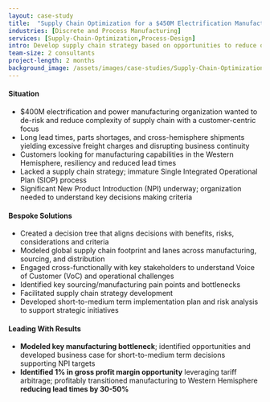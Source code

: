 ```yaml
---
layout: case-study
title:  "Supply Chain Optimization for a $450M Electrification Manufacturer"
industries: [Discrete and Process Manufacturing]
services: [Supply-Chain-Optimization,Process-Design]
intro: Develop supply chain strategy based on opportunities to reduce operational costs while enabling profitable growth
team-size: 2 consultants
project-length: 2 months
background_image: /assets/images/case-studies/Supply-Chain-Optimization-for-a-$450M-Electrification-Manufacturer.jpg
---
```


#### Situation
- $400M electrification and power manufacturing organization wanted to de-risk and reduce complexity of supply chain with a customer-centric focus​
- Long lead times, parts shortages, and cross-hemisphere shipments yielding excessive freight charges and disrupting business continuity​
- Customers looking for manufacturing capabilities in the Western Hemisphere, resiliency and reduced lead times​
- Lacked a supply chain strategy; immature Single Integrated Operational Plan (SIOP) process​
- Significant New Product Introduction (NPI) underway; organization needed to understand key decisions making criteria

#### Bespoke Solutions
- Created a decision tree that aligns decisions with benefits, risks, considerations and criteria​
- Modeled global supply chain footprint and lanes across manufacturing, sourcing, and distribution​
- Engaged cross-functionally with key stakeholders to understand Voice of Customer (VoC) and operational challenges​
- Identified key sourcing/manufacturing pain points and bottlenecks ​
- Facilitated supply chain strategy development​
- Developed short-to-medium term implementation plan and risk analysis to support strategic initiatives​

#### Leading With Results
- **Modeled key manufacturing bottleneck**; identified opportunities and developed business case for short-to-medium term decisions supporting NPI targets​
- **Identified 1% in gross profit margin opportunity** leveraging tariff arbitrage; profitably transitioned manufacturing to Western Hemisphere **reducing lead times by 30-50%**
